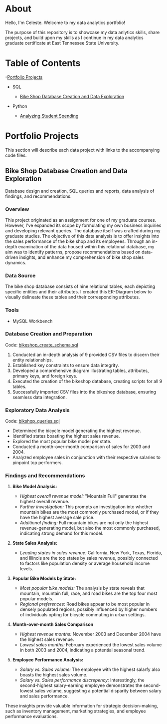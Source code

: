 # About

Hello, I'm Celeste. Welcome to my data analytics portfolio!

The purpose of this repository is to showcase my data anlytics skills, share projects, and build upon my skills as I continue in my data analytics graduate certificate at East Tennessee State University.

# Table of Contents

-[Portfolio Projects](portfolio-projects)
- SQL
  - [Bike Shop Database Creation and Data Exploration](bike-shop-database-creation-and-data-exploration)

- Python
  	- [Analyzing Student Spending](analyzing-student-spending)

# Portfolio Projects

This section will describe each data project with links to the accompanying code files.

## Bike Shop Database Creation and Data Exploration

Database design and creation, SQL queries and reports, data analysis of findings, and recommendations. 

### Overview

This project originated as an assignment for one of my graduate courses. 
However, I've expanded its scope by formulating my own business inquiries and developing relevant queries. 
The database itself was crafted during my graduate studies. The objective of this data analysis is to offer insights into the sales performance of the bike shop and its employees. 
Through an in-depth examination of the data housed within this relational database, my aim was to identify patterns, propose recommendations based on data-driven insights, and enhance my comprehension of bike shop sales dynamics.

### Data Source 

The bike shop database consists of nine relational tables, each depicting specific entities and their attributes. I created this ER-Diagram below to visually delineate these tables and their corresponding attributes. 

### Tools
- MySQL Workbench
  
### Database Creation and Preparation
Code: [bikeshop_create_schema.sql](https://github.com/CelesteRoberts/Bike-Shop-Analysis-in-SQL/blob/main/bikeshop_create_schema.sql)
1. Conducted an in-depth analysis of 9 provided CSV files to discern their entity relationships.
2. Established key constraints to ensure data integrity.
3. Developed a comprehensive diagram illustrating tables, attributes, primary keys, and foreign keys.
4. Executed the creation of the bikeshop database, creating scripts for all 9 tables.
5. Successfully imported CSV files into the bikeshop database, ensuring seamless data integration.

### Exploratory Data Analysis 
Code: [bikshop_queries.sql](https://github.com/CelesteRoberts/Bike-Shop-Analysis-in-SQL/blob/main/bikeshop_queries.sql)
- Determined the bicycle model generating the highest revenue.
- Identified states boasting the highest sales revenue.
- Explored the most popular bike model per state.
- Conducted a month-over-month comparison of sales for 2003 and 2004.
- Analyzed employee sales in conjunction with their respective salaries to pinpoint top performers.

### Findings and Recommendations 

1. **Bike Model Analysis:**
   - *Highest overall revenue model:* "Mountain Full" generates the highest overall revenue.
   - *Further investigation:* This prompts an investigation into whether mountain bikes are the most commonly purchased model, or if they have the highest average sale price.
   - *Additional finding:* Full mountain bikes are not only the highest revenue-generating model, but also the most commonly purchased, indicating strong demand for this model.

2. **State Sales Analysis:**
   - *Leading states in sales revenue:*  California, New York, Texas, Florida, and Illinois are the top states by sales revenue, possibly connected to factors like 		population density or average household income levels.

3. **Popular Bike Models by State:**
   - *Most popular bike models:* The analysis by state reveals that mountain, mountain full, race, and road bikes are the top four most popular models.
   - *Regional preferences*: Road bikes appear to be most popular in densely populated regions, possibly influenced by higher numbers of individuals opting for bicycle commuting in urban settings. 

4. **Month-over-month Sales Comparison**
   - *Highest revenue months:* November 2003 and December 2004 have the highest sales revenue.
   - *Lowest sales months:* February experienced the lowest sales volume in both 2003 and 2004, indicating a potential seasonal trend.

5. **Employee Performance Analysis:**
   - *Salary vs. Sales volume:* The employee with the highest salarfy also boasts the highest sales volume.
   - *Salary vs. Sales performance discrepency:* Interestingly, the second-highest salary-earning employee demonstrates the second-lowest sales volume, suggesting a potential disparity between salary and sales performance. 

These insights provide valuable information for strategic decision-making, such as inventory management, marketing strategies, and employee performance evaluations.


